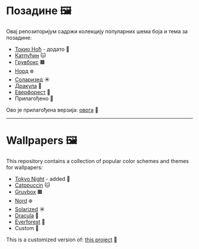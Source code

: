# Позадине 🖼️

Овај репозиторијум садржи колекцију популарних шема боја и тема за позадине:

- [Токио Ноћ](https://github.com/enkia/tokyo-night-vscode-theme) - додато 🌃
- [Катпућин](https://github.com/catppuccin/catppuccin) 🐱
- [Грувбокс](https://github.com/morhetz/gruvbox) 🟫
- [Норд](https://github.com/arcticicestudio/nord) ❄️
- [Соларизед](https://github.com/altercation/solarized) ☀️
- [Дракула](https://github.com/dracula/dracula-theme) 🧛
- [Еверфорест](https://github.com/sainnhe/everforest) 🌲
- Прилагођено 🎨

Ово је прилагођена верзија: [овога](https://github.com/NotNeelPatel/WallpaperThemeConverter) 🔧

---

# Wallpapers 🖼️

This repository contains a collection of popular color schemes and themes for wallpapers:

- [Tokyo Night](https://github.com/enkia/tokyo-night-vscode-theme) - added 🌃
- [Catppuccin](https://github.com/catppuccin/catppuccin) 🐱
- [Gruvbox](https://github.com/morhetz/gruvbox) 🟫
- [Nord](https://github.com/arcticicestudio/nord) ❄️
- [Solarized](https://github.com/altercation/solarized) ☀️
- [Dracula](https://github.com/dracula/dracula-theme) 🧛
- [Everforest](https://github.com/sainnhe/everforest) 🌲
- Custom 🎨

This is a customized version of: [this project](https://github.com/NotNeelPatel/WallpaperThemeConverter) 🔧
